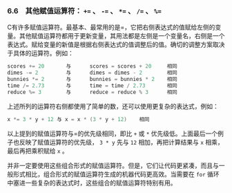 ### 6.6　其他赋值运算符： `+=` 、 `-=` 、 `*=` 、 `/=` 、 `%=` 

C有许多赋值运算符。最基本、最常用的是=，它把右侧表达式的值赋给左侧的变量。其他赋值运算符都用于更新变量，其用法都是左侧是一个变量名，右侧是一个表达式。赋给变量的新值是根据右侧表达式的值调整后的值。确切的调整方案取决于具体的运算符。例如：

```c
scores += 20       与      scores = scores + 20     相同
dimes -= 2         与      dimes = dimes - 2        相同
bunnies *= 2       与      bunnies = bunnies * 2    相同
time /= 2.73       与      time = time / 2.73       相同
reduce %= 3        与      reduce = reduce % 3      相同
```

上述所列的运算符右侧都使用了简单的数，还可以使用更复杂的表达式，例如：

```c
x *= 3 * y + 12 与 x = x * (3 * y + 12)    相同
```

以上提到的赋值运算符与=的优先级相同，即比 `+` 或 `*` 优先级低。上面最后一个例子也反映了赋值运算符的优先级， `3 * y` 先与 `12` 相加，再把计算结果与 `x` 相乘，最后再把乘积赋给 `x` 。

并非一定要使用这些组合形式的赋值运算符。但是，它们让代码更紧凑，而且与一般形式相比，组合形式的赋值运算符生成的机器代码更高效。当需要在 `for` 循环中塞进一些复杂的表达式时，这些组合的赋值运算符特别有用。


